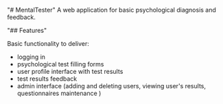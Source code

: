 "# MentalTester" 
A web application for basic psychological diagnosis and feedback.

"## Features"

Basic functionality to deliver:
- logging in
- psychological test filling forms
- user profile interface with test results
- test results feedback 
- admin interface (adding and deleting users, viewing user's results, questionnaires maintenance )
